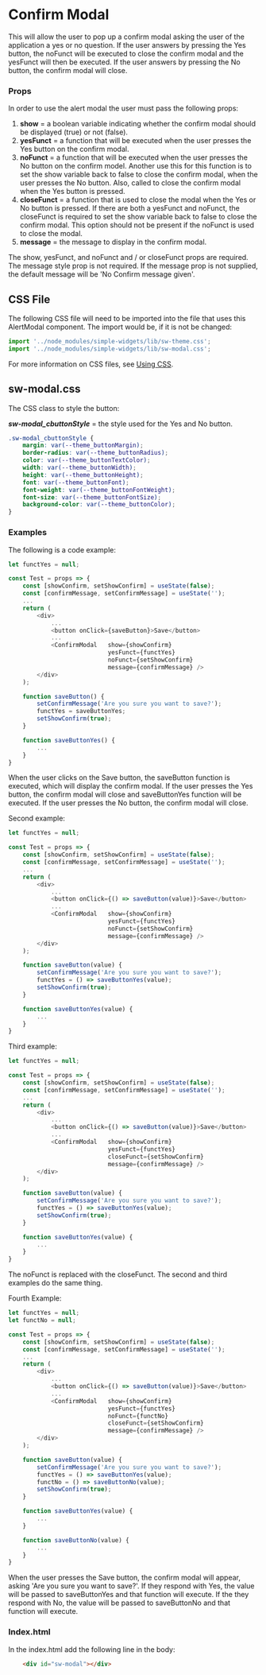 # **Confirm Modal**

This will allow the user to pop up a confirm modal asking the user of the application a yes or no question.  If the user answers by pressing the Yes button, the noFunct will be executed to close the confirm modal and the yesFunct will then be executed.  If the user answers by pressing the No button, the confirm modal will close.

### **Props**
In order to use the alert modal the user must pass the following props:

1. **show** = a boolean variable indicating whether the confirm modal should be displayed (true) or not (false).
2. **yesFunct** = a function that will be executed when the user presses the Yes button on the confirm modal.
3. **noFunct** = a function that will be executed when the user presses the No button on the confirm model.  Another use this for this function is to set the show variable back to false to close the confirm modal, when the user presses the No button.  Also, called to close the confirm modal when the Yes button is pressed.
4. **closeFunct** = a function that is used to close the modal when the Yes or No button is pressed.  If there are both a yesFunct and noFunct, the closeFunct is required to set the show variable back to false to close the confirm modal.  This option should not be present if the noFunct is used to close the modal.
5. **message** = the message to display in the confirm modal.

The show, yesFunct, and noFunct and / or closeFunct props are required.  The message style prop is not required.  If the message prop is not supplied, the default message will be 'No Confirm message given'.

## CSS File

The following CSS file will need to be imported into the file that uses this AlertModal component.  The import would be, if it is not be changed:

```javascript
import '../node_modules/simple-widgets/lib/sw-theme.css';
import '../node_modules/simple-widgets/lib/sw-modal.css';
```

For more information on CSS files, see [Using CSS](./UsingCSS.md).


## sw-modal.css

The CSS class to style the button:

***sw-modal_cbuttonStyle*** = the style used for the Yes and No  button.

```css
.sw-modal_cbuttonStyle {
    margin: var(--theme_buttonMargin);
    border-radius: var(--theme_buttonRadius);
    color: var(--theme_buttonTextColor);
    width: var(--theme_buttonWidth);
    height: var(--theme_buttonHeight);
    font: var(--theme_buttonFont);
    font-weight: var(--theme_buttonFontWeight);
    font-size: var(--theme_buttonFontSize);
    background-color: var(--theme_buttonColor);
}
```

### **Examples**
The following is a code example:

```javascript
let functYes = null;

const Test = props => {
    const [showConfirm, setShowConfirm] = useState(false);
    const [confirmMessage, setConfirmMessage] = useState('');
    ...
    return (
        <div>
            ...
            <button onClick={saveButton}>Save</button>
            ...
            <ConfirmModal   show={showConfirm} 
                            yesFunct={functYes} 
                            noFunct={setShowConfirm} 
                            message={confirmMessage} />
        </div>
    );

    function saveButton() {
        setConfirmMessage('Are you sure you want to save?');
        functYes = saveButtonYes;
        setShowConfirm(true);
    }

    function saveButtonYes() {
        ...
    }
}
```

When the user clicks on the Save button, the saveButton function is executed, which will display the confirm modal.  If the user presses the Yes button, the confirm modal will close and saveButtonYes function will be executed.  If the user presses the No button, the confirm modal will close.

Second example:

```javascript
let functYes = null;

const Test = props => {
    const [showConfirm, setShowConfirm] = useState(false);
    const [confirmMessage, setConfirmMessage] = useState('');
    ...
    return (
        <div>
            ...
            <button onClick={() => saveButton(value)}>Save</button>
            ...
            <ConfirmModal   show={showConfirm} 
                            yesFunct={functYes} 
                            noFunct={setShowConfirm} 
                            message={confirmMessage} />
        </div>
    );

    function saveButton(value) {
        setConfirmMessage('Are you sure you want to save?');
        functYes = () => saveButtonYes(value);
        setShowConfirm(true);
    }

    function saveButtonYes(value) {
        ...
    }
}
```

Third example:

```javascript
let functYes = null;

const Test = props => {
    const [showConfirm, setShowConfirm] = useState(false);
    const [confirmMessage, setConfirmMessage] = useState('');
    ...
    return (
        <div>
            ...
            <button onClick={() => saveButton(value)}>Save</button>
            ...
            <ConfirmModal   show={showConfirm} 
                            yesFunct={functYes} 
                            closeFunct={setShowConfirm} 
                            message={confirmMessage} />
        </div>
    );

    function saveButton(value) {
        setConfirmMessage('Are you sure you want to save?');
        functYes = () => saveButtonYes(value);
        setShowConfirm(true);
    }

    function saveButtonYes(value) {
        ...
    }
}
```

The noFunct is replaced with the closeFunct.  The second and third examples do the same thing.

Fourth Example:

```javascript
let functYes = null;
let functNo = null;

const Test = props => {
    const [showConfirm, setShowConfirm] = useState(false);
    const [confirmMessage, setConfirmMessage] = useState('');
    ...
    return (
        <div>
            ...
            <button onClick={() => saveButton(value)}>Save</button>
            ...
            <ConfirmModal   show={showConfirm} 
                            yesFunct={functYes}
                            noFunct={functNo} 
                            closeFunct={setShowConfirm} 
                            message={confirmMessage} />
        </div>
    );

    function saveButton(value) {
        setConfirmMessage('Are you sure you want to save?');
        functYes = () => saveButtonYes(value);
        functNo = () => saveButtonNo(value);
        setShowConfirm(true);
    }

    function saveButtonYes(value) {
        ...
    }

    function saveButtonNo(value) {
        ...
    }
}
```

When the user presses the Save button, the confirm modal will appear, asking 'Are you sure you want to save?'.  If they respond with Yes, the value will be passed to saveButtonYes and that function will execute.  If the they respond with No, the value will be passed to saveButtonNo and that function will execute.

### **Index.html**
In the index.html add the following line in the body:
```html
    <div id="sw-modal"></div>
```


